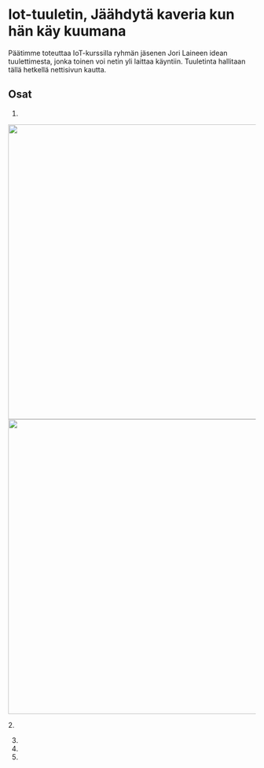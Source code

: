# Iot-tuuletin, Jäähdytä kaveria kun hän käy kuumana

Päätimme toteuttaa IoT-kurssilla ryhmän jäsenen Jori Laineen idean tuulettimesta, jonka toinen voi netin yli laittaa käyntiin. Tuuletinta hallitaan tällä hetkellä nettisivun kautta.

## Osat

1.
<p align="center">
  <img src="/joonaleppalahti/arctic-iot/img/1.jpg" width="600"/>
  <img src="/joonaleppalahti/arctic-iot/img/2.jpg" width="600"/>
</p>
2.

3.

4.

5.
